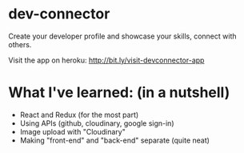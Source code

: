 # dev-connector
Create your developer profile and showcase your skills, connect with others.

Visit the app on heroku: http://bit.ly/visit-devconnector-app

# What I've learned: (in a nutshell)
  * React and Redux (for the most part)
  * Using APIs (github, cloudinary, google sign-in)
  * Image upload with "Cloudinary"
  * Making "front-end" and "back-end" separate (quite neat)
